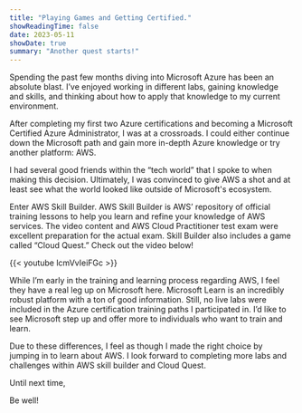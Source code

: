 ```yaml
---
title: "Playing Games and Getting Certified."
showReadingTime: false
date: 2023-05-11
showDate: true
summary: "Another quest starts!"
---
```

Spending the past few months diving into Microsoft Azure has been an absolute blast. I’ve enjoyed working in different labs, gaining knowledge and skills, and thinking about how to apply that knowledge to my current environment. 

After completing my first two Azure certifications and becoming a Microsoft Certified Azure Administrator, I was at a crossroads. I could either continue down the Microsoft path and gain more in-depth Azure knowledge or try another platform: AWS. 

I had several good friends within the “tech world” that I spoke to when making this decision. Ultimately, I was convinced to give AWS a shot and at least see what the world looked like outside of Microsoft's ecosystem.

Enter AWS Skill Builder. AWS Skill Builder is AWS’ repository of official training lessons to help you learn and refine your knowledge of AWS services. The video content and AWS Cloud Practitioner test exam were excellent preparation for the actual exam. Skill Builder also includes a game called “Cloud Quest.” Check out the video below!

{{< youtube lcmVvIeiFGc >}}

While I’m early in the training and learning process regarding AWS, I feel they have a real leg up on Microsoft here. Microsoft Learn is an incredibly robust platform with a ton of good information. Still, no live labs were included in the Azure certification training paths I participated in. I’d like to see Microsoft step up and offer more to individuals who want to train and learn. 

Due to these differences, I feel as though I made the right choice by jumping in to learn about AWS. I look forward to completing more labs and challenges within AWS skill builder and Cloud Quest.

Until next time, 

Be well!
